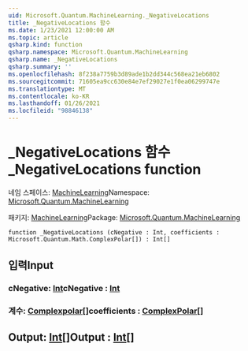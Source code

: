 ```yaml
---
uid: Microsoft.Quantum.MachineLearning._NegativeLocations
title: _NegativeLocations 함수
ms.date: 1/23/2021 12:00:00 AM
ms.topic: article
qsharp.kind: function
qsharp.namespace: Microsoft.Quantum.MachineLearning
qsharp.name: _NegativeLocations
qsharp.summary: ''
ms.openlocfilehash: 8f238a7759b3d89ade1b2dd344c568ea21eb6802
ms.sourcegitcommit: 71605ea9cc630e84e7ef29027e1f0ea06299747e
ms.translationtype: MT
ms.contentlocale: ko-KR
ms.lasthandoff: 01/26/2021
ms.locfileid: "98846138"
---
```

# <a name="_negativelocations-function"></a><span data-ttu-id="26af2-102">_NegativeLocations 함수</span><span class="sxs-lookup"><span data-stu-id="26af2-102">_NegativeLocations function</span></span>

<span data-ttu-id="26af2-103">네임 스페이스: [MachineLearning](xref:Microsoft.Quantum.MachineLearning)</span><span class="sxs-lookup"><span data-stu-id="26af2-103">Namespace: [Microsoft.Quantum.MachineLearning](xref:Microsoft.Quantum.MachineLearning)</span></span>

<span data-ttu-id="26af2-104">패키지: [MachineLearning](https://nuget.org/packages/Microsoft.Quantum.MachineLearning)</span><span class="sxs-lookup"><span data-stu-id="26af2-104">Package: [Microsoft.Quantum.MachineLearning](https://nuget.org/packages/Microsoft.Quantum.MachineLearning)</span></span>




```qsharp
function _NegativeLocations (cNegative : Int, coefficients : Microsoft.Quantum.Math.ComplexPolar[]) : Int[]
```


## <a name="input"></a><span data-ttu-id="26af2-105">입력</span><span class="sxs-lookup"><span data-stu-id="26af2-105">Input</span></span>

### <a name="cnegative--int"></a><span data-ttu-id="26af2-106">cNegative: [Int](xref:microsoft.quantum.lang-ref.int)</span><span class="sxs-lookup"><span data-stu-id="26af2-106">cNegative : [Int](xref:microsoft.quantum.lang-ref.int)</span></span>




### <a name="coefficients--complexpolar"></a><span data-ttu-id="26af2-107">계수: [Complexpolar](xref:Microsoft.Quantum.Math.ComplexPolar)[]</span><span class="sxs-lookup"><span data-stu-id="26af2-107">coefficients : [ComplexPolar](xref:Microsoft.Quantum.Math.ComplexPolar)[]</span></span>





## <a name="output--int"></a><span data-ttu-id="26af2-108">Output: [Int](xref:microsoft.quantum.lang-ref.int)[]</span><span class="sxs-lookup"><span data-stu-id="26af2-108">Output : [Int](xref:microsoft.quantum.lang-ref.int)[]</span></span>

